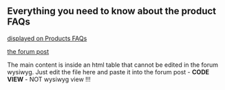 ## Everything you need to know about the product FAQs

[displayed on Products FAQs](https://www.metastock.com/products/faqs/)

[the forum post](https://forum.metastock.com/postmessage?m=183017)

The main content is inside an html table that cannot be edited in the forum wysiwyg.   Just edit the file here and paste it into the forum post - **CODE VIEW** - NOT wysiwyg view !!!